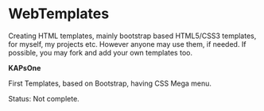 WebTemplates
============

Creating HTML templates, mainly bootstrap based HTML5/CSS3 templates, for myself, my projects etc. However anyone may use them, if needed. If possible, you may fork and add your own templates too.

**KAPsOne**

First Templates, based on Bootstrap, having CSS Mega menu.

Status: Not complete.
